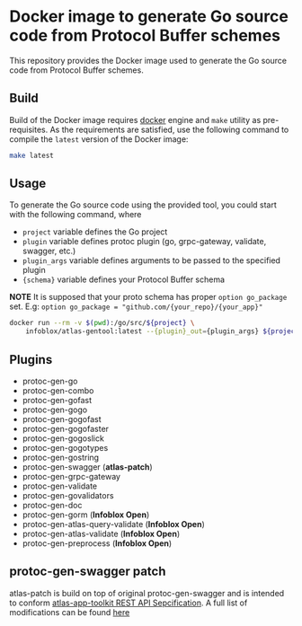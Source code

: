 # Docker image to generate Go source code from Protocol Buffer schemes

This repository provides the Docker image used to generate the Go source code from Protocol Buffer schemes.

## Build

Build of the Docker image requires [docker](https://docs.docker.com/engine/installation/)
engine and ```make``` utility as pre-requisites. As the requirements are satisfied, use the
following command to compile the ```latest``` version of the Docker image:
```sh
make latest
```

## Usage

To generate the Go source code using the provided tool, you could start with the following command,
where

- `project` variable defines the Go project
- `plugin` variable defines protoc plugin (go, grpc-gateway, validate, swagger, etc.)
- `plugin_args` variable defines arguments to be passed to the specified plugin
- `{schema}` variable defines your Protocol Buffer schema

**NOTE** It is supposed that your proto schema has proper `option go_package` set.
E.g: `option go_package = "github.com/{your_repo}/{your_app}"`


```sh
docker run --rm -v $(pwd):/go/src/${project} \
    infoblox/atlas-gentool:latest --{plugin}_out={plugin_args} ${project}/{schema}.proto
```

## Plugins

- protoc-gen-go
- protoc-gen-combo
- protoc-gen-gofast
- protoc-gen-gogo
- protoc-gen-gogofast
- protoc-gen-gogofaster
- protoc-gen-gogoslick
- protoc-gen-gogotypes
- protoc-gen-gostring
- protoc-gen-swagger (**atlas-patch**)
- protoc-gen-grpc-gateway
- protoc-gen-validate
- protoc-gen-govalidators
- protoc-gen-doc
- protoc-gen-gorm (**Infoblox Open**)
- protoc-gen-atlas-query-validate (**Infoblox Open**)
- protoc-gen-atlas-validate (**Infoblox Open**)
- protoc-gen-preprocess (**Infoblox Open**)

## protoc-gen-swagger patch

atlas-patch is build on top of original protoc-gen-swagger and is intended to
conform [atlas-app-toolkit REST API Sepcification](https://github.com/infobloxopen/atlas-app-toolkit#rest-api-syntax-specification).
A full list of modifications can be found [here](https://github.com/infobloxopen/grpc-gateway/tree/atlas-patch/protoc-gen-swagger)
